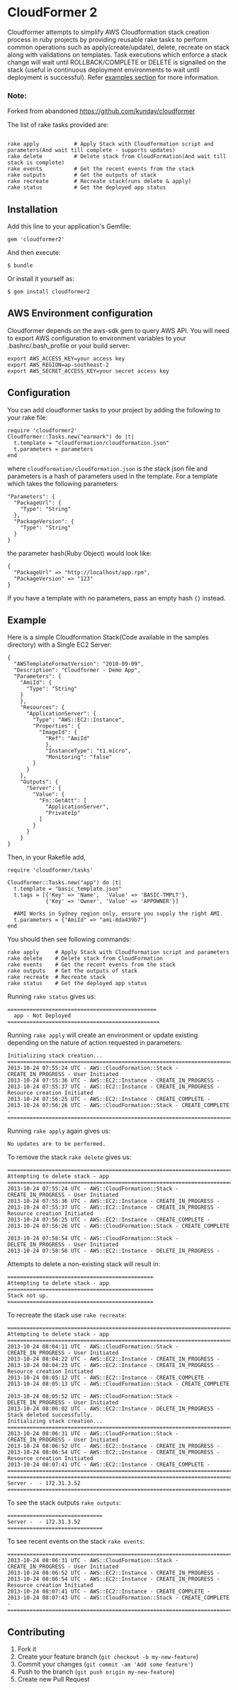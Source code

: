 # CloudFormer 2

Cloudformer attempts to simplify AWS Cloudformation stack creation process in ruby projects by providing reusable rake tasks to perform common operations such as apply(create/update), delete, recreate on stack along with validations on templates. Task executions which enforce a stack change will wait until ROLLBACK/COMPLETE or DELETE is signalled on the stack (useful in continuous deployment environments to wait until deployment is successful). Refer [examples section](#example) for more information.

### Note:
Forked from abandoned https://github.com/kunday/cloudformer

The list of rake tasks provided are:

```

rake apply           # Apply Stack with Cloudformation script and parameters(And wait till complete - supports updates)
rake delete          # Delete stack from CloudFormation(And wait till stack is complete)
rake events          # Get the recent events from the stack
rake outputs         # Get the outputs of stack
rake recreate        # Recreate stack(runs delete & apply)
rake status          # Get the deployed app status

```


## Installation

Add this line to your application's Gemfile:

    gem 'cloudformer2'

And then execute:

    $ bundle

Or install it yourself as:

    $ gem install cloudformer2

## AWS Environment configuration

Cloudformer depends on the aws-sdk gem to query AWS API. You will need to export AWS configuration to environment variables to your .bashrc/.bash_profile or your build server:

    export AWS_ACCESS_KEY=your access key
    export AWS_REGION=ap-southeast-2
    export AWS_SECRET_ACCESS_KEY=your secret access key


## Configuration

You can add cloudformer tasks to your project by adding the following to your rake file:

	require 'cloudformer2'
    Cloudformer::Tasks.new("earmark") do |t|
      t.template = "cloudformation/cloudformation.json"
      t.parameters = parameters
    end

where `cloudformation/cloudformation.json` is the stack json file and parameters is a hash of parameters used in the template.
For a template which takes the following parameters:

    "Parameters": {
      "PackageUrl": {
        "Type": "String"
      },
      "PackageVersion": {
        "Type": "String"
      }
    }

the parameter hash(Ruby Object) would look like:

    {
      "PackageUrl" => "http://localhost/app.rpm",
      "PackageVersion" => "123"
    }

If you have a template with no parameters, pass an empty hash `{}` instead.

## Example

Here is a simple Cloudformation Stack(Code available in the samples directory) with a Single EC2 Server:

    {
      "AWSTemplateFormatVersion": "2010-09-09",
      "Description": "Cloudformer - Demo App",
      "Parameters": {
        "AmiId": {
          "Type": "String"
        }
        },
        "Resources": {
          "ApplicationServer": {
            "Type": "AWS::EC2::Instance",
            "Properties": {
              "ImageId": {
                "Ref": "AmiId"
                },
                "InstanceType": "t1.micro",
                "Monitoring": "false"
            }
          }
        },
        "Outputs": {
          "Server": {
            "Value": {
              "Fn::GetAtt": [
                "ApplicationServer",
                "PrivateIp"
              ]
            }
          }
        }
    }

Then, in your Rakefile add,

    require 'cloudformer/tasks'

    Cloudformer::Tasks.new("app") do |t|
      t.template = "basic_template.json"
      t.tags = [{'Key' => 'Name',  'Value' => 'BASIC-TMPLT'},
                {'Key' => 'Owner', 'Value' => 'APPOWNER'}]

      #AMI Works in Sydney region only, ensure you supply the right AMI.
      t.parameters = {"AmiId" => "ami-8da439b7"}
    end

You should then see following commands:

    rake apply     # Apply Stack with Cloudformation script and parameters
    rake delete    # Delete stack from CloudFormation
    rake events    # Get the recent events from the stack
    rake outputs   # Get the outputs of stack
    rake recreate  # Recreate stack
    rake status    # Get the deployed app status

Running `rake status` gives us:

    ===============================================
      app - Not Deployed
    ================================================

Running `rake apply` will create an environment or update existing depending on the nature of action requested in parameters:

    Initializing stack creation...
    ==================================================================================================
    2013-10-24 07:55:24 UTC - AWS::CloudFormation::Stack - CREATE_IN_PROGRESS - User Initiated
    2013-10-24 07:55:36 UTC - AWS::EC2::Instance - CREATE_IN_PROGRESS -
    2013-10-24 07:55:37 UTC - AWS::EC2::Instance - CREATE_IN_PROGRESS - Resource creation Initiated
    2013-10-24 07:56:25 UTC - AWS::EC2::Instance - CREATE_COMPLETE -
    2013-10-24 07:56:26 UTC - AWS::CloudFormation::Stack - CREATE_COMPLETE -
    ==================================================================================================

Running `rake apply` again gives us:

    No updates are to be performed.

To remove the stack `rake delete` gives us:

    ==============================================================================================
    Attempting to delete stack - app
    ==============================================================================================
    2013-10-24 07:55:24 UTC - AWS::CloudFormation::Stack - CREATE_IN_PROGRESS - User Initiated
    2013-10-24 07:55:36 UTC - AWS::EC2::Instance - CREATE_IN_PROGRESS -
    2013-10-24 07:55:37 UTC - AWS::EC2::Instance - CREATE_IN_PROGRESS - Resource creation Initiated
    2013-10-24 07:56:25 UTC - AWS::EC2::Instance - CREATE_COMPLETE -
    2013-10-24 07:56:26 UTC - AWS::CloudFormation::Stack - CREATE_COMPLETE -
    2013-10-24 07:58:54 UTC - AWS::CloudFormation::Stack - DELETE_IN_PROGRESS - User Initiated
    2013-10-24 07:58:56 UTC - AWS::EC2::Instance - DELETE_IN_PROGRESS -

Attempts to delete a non-existing stack will result in:

    ==============================================
    Attempting to delete stack - app
    ==============================================
    Stack not up.
    ==============================================

To recreate the stack use `rake recreate`:

    =================================================================================================
    Attempting to delete stack - app
    =================================================================================================
    2013-10-24 08:04:11 UTC - AWS::CloudFormation::Stack - CREATE_IN_PROGRESS - User Initiated
    2013-10-24 08:04:22 UTC - AWS::EC2::Instance - CREATE_IN_PROGRESS -
    2013-10-24 08:04:23 UTC - AWS::EC2::Instance - CREATE_IN_PROGRESS - Resource creation Initiated
    2013-10-24 08:05:12 UTC - AWS::EC2::Instance - CREATE_COMPLETE -
    2013-10-24 08:05:13 UTC - AWS::CloudFormation::Stack - CREATE_COMPLETE -
    2013-10-24 08:05:52 UTC - AWS::CloudFormation::Stack - DELETE_IN_PROGRESS - User Initiated
    2013-10-24 08:06:02 UTC - AWS::EC2::Instance - DELETE_IN_PROGRESS -
    Stack deleted successfully.
    Initializing stack creation...
    =================================================================================================
    2013-10-24 08:06:31 UTC - AWS::CloudFormation::Stack - CREATE_IN_PROGRESS - User Initiated
    2013-10-24 08:06:52 UTC - AWS::EC2::Instance - CREATE_IN_PROGRESS -
    2013-10-24 08:06:54 UTC - AWS::EC2::Instance - CREATE_IN_PROGRESS - Resource creation Initiated
    2013-10-24 08:07:41 UTC - AWS::EC2::Instance - CREATE_COMPLETE -
    =================================================================================================
    =================================================================================================
    Server -  - 172.31.3.52
    =================================================================================================

To see the stack outputs `rake outputs`:

    ==============================
    Server -  - 172.31.3.52
    ==============================

To see recent events on the stack `rake events`:

    ==================================================================================================
    2013-10-24 08:06:31 UTC - AWS::CloudFormation::Stack - CREATE_IN_PROGRESS - User Initiated
    2013-10-24 08:06:52 UTC - AWS::EC2::Instance - CREATE_IN_PROGRESS -
    2013-10-24 08:06:54 UTC - AWS::EC2::Instance - CREATE_IN_PROGRESS - Resource creation Initiated
    2013-10-24 08:07:41 UTC - AWS::EC2::Instance - CREATE_COMPLETE -
    2013-10-24 08:07:43 UTC - AWS::CloudFormation::Stack - CREATE_COMPLETE -
    ==================================================================================================

## Contributing

1. Fork it
2. Create your feature branch (`git checkout -b my-new-feature`)
3. Commit your changes (`git commit -am 'Add some feature'`)
4. Push to the branch (`git push origin my-new-feature`)
5. Create new Pull Request
